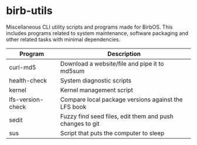# birb-utils
Miscellaneous CLI utility scripts and programs made for BirbOS. This includes programs related to system maintenance, software packaging and other related tasks with minimal dependencies.

| Program           | Description                                              |
| ---               | ---                                                      |
| curl-md5          | Download a website/file and pipe it to md5sum            |
| health-check      | System diagnostic scripts                                |
| kernel            | Kernel management script                                 |
| lfs-version-check | Compare local package versions against the LFS book      |
| sedit             | Fuzzy find seed files, edit them and push changes to git |
| sus               | Script that puts the computer to sleep                   |
